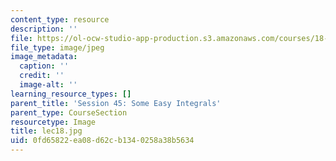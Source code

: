 ```yaml
---
content_type: resource
description: ''
file: https://ol-ocw-studio-app-production.s3.amazonaws.com/courses/18-01sc-single-variable-calculus-fall-2010/0fd65822ea08d62cb1340258a38b5634_lec18.jpg
file_type: image/jpeg
image_metadata:
  caption: ''
  credit: ''
  image-alt: ''
learning_resource_types: []
parent_title: 'Session 45: Some Easy Integrals'
parent_type: CourseSection
resourcetype: Image
title: lec18.jpg
uid: 0fd65822-ea08-d62c-b134-0258a38b5634
---
```

